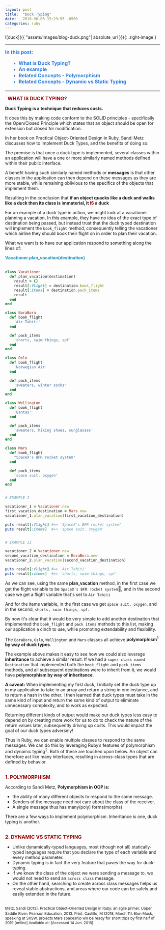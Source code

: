 ```yaml
---
layout: post
title:  "Duck Typing"
date:   2018-06-06 15:23:55 -0500
categories: ruby
---
```

<style type="text/css">
  .right-image {
    float:right;
  }

  html {
    scroll-behavior: smooth;
  }

  a{
    text-decoration:none;
  }

  a:hover, a:active, a:visited, a:focus{
    text-decoration:none;
  }

  ul.contents{
    margin:15px 0px 20px 20px;
    color:#2a7ae2;
  }

  .menu-item{
    font-size:16px;
    font-weight:bold;
    color:#0099ff; 
    color:#1a92bb;
    color:#2a7ae2;
  }

  li a .menu-item:hover{
    text-decoration:none !important;
    color:#0099ff; 
  }
</style>

![duck]({{ "assets/images/blog-duck.png"| absolute_url }}){: .right-image }
<hr />  
<p class="menu-item" style="margin-top:15px;">In this post:</p>
<ul class="contents"> 
  <li><a href="#what-is-it"><span class="menu-item">What is Duck Typing?</span></a></li>  
  <li><a href="#example"><span class="menu-item">An example</span></a></li>  
  <li><a href="#polymorphism"><span class="menu-item">Related Concepts - Polymorphism</span></a></li>  
  <li><a href="#dynamic-vs-static-typing"><span class="menu-item">Related Concepts - Dynamic vs Static Typing</span></a></li> 
</ul> 
<hr />   
&nbsp;  
<span id="what-is-it" style="color:#900; font-size:16px; font-weight:bold;">WHAT IS DUCK TYPING?</span>

**Duck Typing is a technique that reduces costs.**

It does this by making code conform to the SOLID principles - specifically the Open/Closed Principle which states that an object should be open for extension but closed for modification.

In her book on Practical Object-Oriented Design in Ruby, Sandi Metz discusses how to implement Duck Types, and the benefits of doing so.

The premise is that once a duck type is implemented, several classes within an application will have a one or more similarly named methods defined within their public interface.

A benefit having such similarly named methods or **messages** is that other classes in the application can then depend on these messages as they are more stable, while remaining oblivious to the specifics of the objects that implement them.  

Resulting in the conclusion that **if an object quacks like a duck and walks like a duck then its class is immaterial, it <span style="color:#900;">IS</span> a duck**

For an example of a duck type in action, we might look at a vacationer planning a vacation.  In this example, they have no idea of the exact type of destination being passed, but instead trust that the duck typed destination will implement the `book_flight` method, consequently telling the vacationer which airline they should book their flight on in order to plan their vacation.

What we want is to have our application respond to something along the lines of:  

<span id="example" style="color:#1a92bb;">**Vacationer.plan_vacation(destination)**</span><br /><br />


```ruby
class Vacationer
  def plan_vacation(destination)
    result = {}
    result[:flight] = destination.book_flight
    result[:items] = destination.pack_items
    result
  end
end

class BoraBora
  def book_flight
    'Air Tahiti'
  end

  def pack_items
    'shorts, swim things, spf'
  end
end

class Oslo
  def book_flight
    'Norwegian Air'
  end

  def pack_items
    'sweaters, winter socks'
  end
end

class Wellington
  def book_flight
    'Qantas'
  end

  def pack_items
    'sweaters, hiking shoes, sunglasses'
  end
end

class Mars
  def book_flight
    "SpaceX's BFR rocket system"
  end

  def pack_items
    'space suit, oxygen'
  end
end


# EXAMPLE I

vacationer_1 = Vacationer.new
first_vacation_destination = Mars.new
vacationer_1.plan_vacation(first_vacation_destination)

puts result[:flight] #=> 'SpaceX's BFR rocket system'
puts result[:items]  #=> 'space suit, oxygen'


# EXAMPLE II

vacationer_2 = Vacationer.new
second_vacation_destination = BoraBora.new
vacationer_2.plan_vacation(second_vacation_destination)

puts result[:flight] #=> 'Air Tahiti'
puts result[:items]  #=> 'shorts, swim things, spf'

```

As we can see, using the same **plan_vacation** method, in the first case we get the flight variable to be `SpaceX's BFR rocket system`<span style="font-size:16px;">:rocket:</span>, and in the second case we get a flight variable that's set to `Air Tahiti`

And for the items variable, in the first case we get `space suit, oxygen`, and in the second, `shorts, swim things, spf`.

By now it's clear that it would be very simple to add another destination that implemented the `book_flight` and `pack items` methods to this list, making our application a cinch to use, while promoting extendability and flexibility.

The `BoraBora`, `Oslo`, `Wellington` and `Mars` classes all achieve **polymorphism<sup>1</sup> by way of duck types**.

The example above makes it easy to see how we could also leverage **inheritance** to achieve a similar result.  If we had a `super class named Destination` that implemented both the `book_flight` and `pack_items` methods, and all subsequent destinations were to inherit from it, we would have **polymorphism by way of inheritance**.

**A caveat:** When implementing my first duck, I initially set the duck type up in my application to take in an array and return a string in one instance, and to return a hash in the other. I then learned that duck types must take in the same kind of input and return the same kind of output to eliminate unnecessary complexity, and to work as expected.

Returning different kinds of output would make our duck types less easy to depend on by creating more work for us to do to check the nature of the return values later, subsequently driving up costs. This would impact the goal of our duck types adversely!

Thus in Ruby, we can enable multiple classes to respond to the same messages. We can do this by leveraging Ruby’s features of polymorphism and dynamic typing<sup>2</sup>. Both of these are touched upon below.  An object can therefore act like many interfaces, resulting in across-class types that are defined by behavior.<br/><br/>

<span id="polymorphism" style="color:#900; font-size:16px; font-weight:bold;">1. POLYMORPHISM</span>

According to Sandi Metz, **Polymorphism in OOP is:**  

  * the ability of many different objects to respond to the same message.  
  * Senders of the message need not care about the class of the receiver.
  * A single message thus has many(poly) forms(morphs)

There are a few ways to implement polymorphism. Inheritance is one, duck typing is another.<br/><br/>

<span id="dynamic-vs-static-typing" style="color:#900; font-size:16px; font-weight:bold;">2. DYNAMIC VS STATIC TYPING</span>

  * Unlike dynamically-typed languages, most (though not all) statically-typed languages require that you declare the type of each variable and every method parameter.
  * Dynamic typing is in fact the very feature that paves the way for duck-typing.
  * If we knew the class of the object we were sending a message to, we would not need to send an `across class` message.
  * On the other hand, searching to create across class messages helps us reveal stable abstractions, and areas where our code can be safely and easily extended in the future.<br/><br/>

<span style="font-size:12px;">
Metz, Sandi (2013). Practical Object-Oriented Design in Ruby: an agile primer. Upper Saddle River: Pearson Education, 2013. Print.</span>

<span style="font-size:12px;">
Castillo, M (2018, March 11). Elon Musk, speaking at SXSW, projects Mars spaceship will be ready for short trips by first half of 2019 [online] Available at:
<https://www.cnbc.com/2018/03/11/elon-musk-says-mars-spaceship-will-be-ready-for-short-trips-by-first-half-of-2019.html> [Accessed 14 Jun. 2018]</span>
